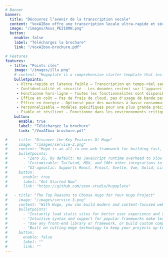 ```yaml
---
# Banner
banner:
  title: "Découvrez l’avenir de la transcription vocale"
  content: "VoxAIBox offre une transcription locale ultra-rapide et sécurisée, sans dépendance au cloud."
  image: "/images/Asus_PE2100N.png"
  button:
    enable: false
    label: "Téléchargez la brochure"
    link: "/VoxAIbox-brochure.pdf"

# Features
features:
  - title: "Points clés"
    image: "/images/illu.png"
    # content: "Hugoplate is a comprehensive starter template that includes everything you need to get started with your Hugo project. What's Included in Hugoplate"
    bulletpoints:
     - Ultra-rapide et latence faible – Transcription en temps-réel sans délai lié au cloud
     - Confidentialité et sécurité – Les données restent sur l'appareil, pas d'accès à un serveur externe
     - Fonctionne hors-ligne – Toutes les fonctionnalités sont disponibles sans accès à internet
     - Effice en coût – Pas de frais de cloud, pas d'usage de bande passante
     - Effice en énergie – Optimisé pour des machines à basse consommation
     - Personnalisable – Modèles spécifiques pour une plus grande précision
     - Fiable et résilient – Fonctionne dans les environnements critiques et non-connectés
    button:
      enable: true
      label: "Téléchargez la brochure"
      link: "/VoxAIbox-brochure.pdf"

#   - title: "Discover the Key Features Of Hugo"
#     image: "/images/service-2.png"
#     content: "Hugo is an all-in-one web framework for building fast, content-focused websites. It offers a range of exciting features for developers and website creators. Some of the key features are:"
#     bulletpoints:
#       - "Zero JS, by default: No JavaScript runtime overhead to slow you down."
#       - "Customizable: Tailwind, MDX, and 100+ other integrations to choose from."
#       - "UI-agnostic: Supports React, Preact, Svelte, Vue, Solid, Lit and more."
#     button:
#       enable: true
#       label: "Get Started Now"
#       link: "https://github.com/zeon-studio/hugoplate"

#   - title: "The Top Reasons to Choose Hugo for Your Hugo Project"
#     image: "/images/service-3.png"
#     content: "With Hugo, you can build modern and content-focused websites without sacrificing performance or ease of use."
#     bulletpoints:
#       - "Instantly load static sites for better user experience and SEO."
#       - "Intuitive syntax and support for popular frameworks make learning and using Hugo a breeze."
#       - "Use any front-end library or framework, or build custom components, for any project size."
#       - "Built on cutting-edge technology to keep your projects up-to-date with the latest web standards."
#     button:
#       enable: false
#       label: ""
#       link: ""
---
```

